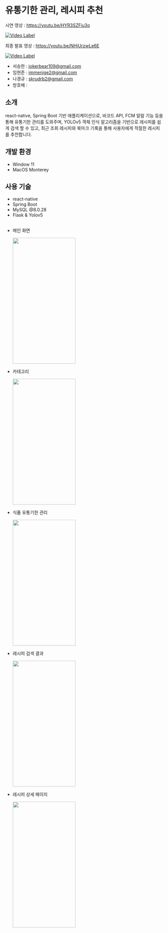 # 유통기한 관리, 레시피 추천

시연 영상 : https://youtu.be/HYR3SZFiu3o

[![Video Label](http://img.youtube.com/vi/HYR3SZFiu3o/0.jpg)](https://youtu.be/HYR3SZFiu3o=0s)




최종 발표 영상 : https://youtu.be/NHjUrzwLe6E

[![Video Label](http://img.youtube.com/vi/NHjUrzwLe6E/0.jpg)](https://youtu.be/NHjUrzwLe6E=0s)



- 서승한 : jokerbear109@gmail.com
- 임현준 : immenige2@gmail.com
- 나경규 : skrudrb2@gmail.com
- 방호배 :

## 소개

react-native, Spring Boot 기반 애플리케이션으로,
바코드 API, FCM 알람 기능 등을 통해 유통기한 관리를 도와주며,
YOLOv5 객체 인식 알고리즘을 기반으로 레시피를 쉽게 검색 할 수 있고,
최근 조회 레시피와 북마크 기록을 통해 사용자에게 적절한 레시피를 추천합니다.

## 개발 환경

- Window 11
- MacOS Monterey

## 사용 기술

- react-native
- Spring Boot
- MySQL @8.0.28
- Flask & Yolov5

##

- 메인 화면

  <img src = "https://user-images.githubusercontent.com/46296688/177089683-f97d45d4-0c9c-484c-8897-0abe7034ea56.png" width = 200 height = 400/>

- 카테고리

  <img src = "https://user-images.githubusercontent.com/46296688/177089707-5f54f0ec-b876-470c-88db-6e89c85431dc.png" width = 200 height = 400/>

- 식품 유통기한 관리

  <img src = "https://user-images.githubusercontent.com/46296688/177089488-a968b133-2a9c-4a8f-83aa-8d3e15592e58.png" width = 200 height = 400/>

- 레시피 검색 결과

  <img src = "https://user-images.githubusercontent.com/46296688/177087390-096a3c48-4b15-4548-a10f-73cb42f05a6b.png" width=200 height=400/>

- 레시피 상세 페이지

  <img src = "https://user-images.githubusercontent.com/46296688/177089133-cedd2aa3-7fd5-4791-9a90-12ee4646d6d2.png" width = 200 height = 400/>

